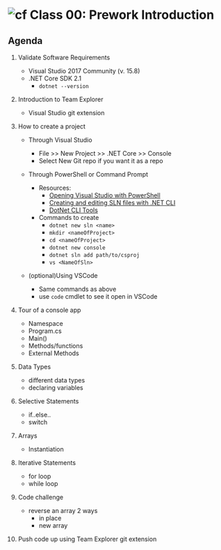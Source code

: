 ![cf](http://i.imgur.com/7v5ASc8.png) Class 00: Prework Introduction
=====================================

## Agenda

1. Validate Software Requirements
	- Visual Studio 2017 Community (v. 15.8)
	- .NET Core SDK 2.1
		- `dotnet --version`

2. Introduction to Team Explorer
	- Visual Studio git extension

3. How to create a project
	- Through Visual Studio
		- File >> New Project >> .NET Core >> Console
		- Select New Git repo if you want it as a repo
	- Through PowerShell or Command Prompt
		- Resources:
			- [Opening Visual Studio with PowerShell](https://www.developerbackpack.com/code-snippets/opening-visual-studio-with-powershell/)
			- [Creating and editing SLN files with .NET CLI](https://andrewlock.net/creating-and-editing-solution-files-with-the-net-cli/)
			- [DotNet CLI Tools](https://docs.microsoft.com/en-us/dotnet/core/tools/?tabs=netcore2x)
		- Commands to create
			- `dotnet new sln <name>`
			- `mkdir <nameOfProject>`
			- `cd <nameOfProject>`
			- `dotnet new console`
			- `dotnet sln add path/to/csproj`
			- `vs <NameOfSln>`

	- (optional)Using VSCode
		- Same commands as above
		- use `code` cmdlet to see it open in VSCode

4. Tour of a console app
	- Namespace
	- Program.cs
	- Main()
	- Methods/functions
	- External Methods

5. Data Types
	- different data types
	- declaring variables

6. Selective Statements
	- if..else..
	- switch

7. Arrays
	- Instantiation

8. Iterative Statements
	- for loop
	- while loop

9. Code challenge 
	- reverse an array 2 ways
		- in place
		- new array

10. Push code up using Team Explorer git extension
